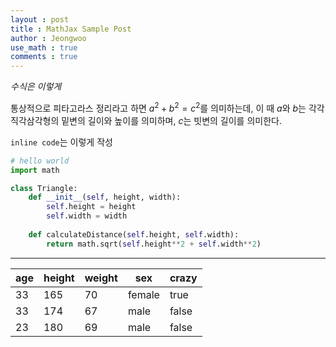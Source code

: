```yaml
---
layout : post
title : MathJax Sample Post
author : Jeongwoo
use_math : true
comments : true
---
```


*수식은 이렇게*

통상적으로 피타고라스 정리라고 하면 $a^2 + b^2=c^2$를 의미하는데, 이 때 $a$와 $b$는 각각 직각삼각형의 밑변의 길이와 높이를 의미하며, $c$는 빗변의 길이를 의미한다.


`inline code`는 이렇게 작성

```python
# hello world
import math

class Triangle:
    def __init__(self, height, width):
        self.height = height
        self.width = width
    
    def calculateDistance(self.height, self.width):
        return math.sqrt(self.height**2 + self.width**2)

```

---

|  age |  height |  weight | sex  |  crazy |
|---|---|---|---|---|
| 33 | 165  | 70  | female  | true  |
|  33 | 174  |   67|   male|  false |
|  23 |  180 |  69 | male  |  false |
